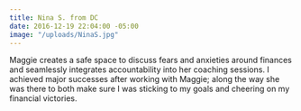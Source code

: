```yaml
---
title: Nina S. from DC
date: 2016-12-19 22:04:00 -05:00
image: "/uploads/NinaS.jpg"
---
```


Maggie creates a safe space to discuss fears and anxieties around finances and seamlessly integrates accountability into her coaching sessions. I achieved major successes after working with Maggie; along the way she was there to both make sure I was sticking to my goals and cheering on my financial victories.
